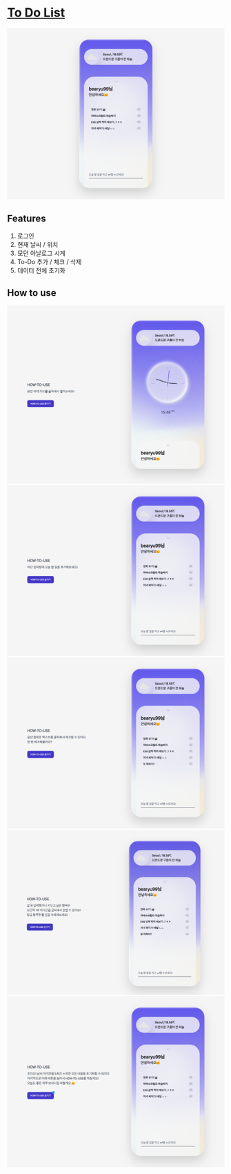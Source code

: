 # [To Do List](https://bearyu99.github.io/To-Do-List)

![main-img](./assets/main.png)

## Features

1. 로그인
2. 현재 날씨 / 위치
3. 모던 아날로그 시계
4. To-Do 추가 / 체크 / 삭제
5. 데이터 전체 초기화

## How to use

![img-1](./assets/how-to-1.png)
![img-2](./assets/how-to-2.png)
![img-3](./assets/how-to-3.png)
![img-4](./assets/how-to-4.png)
![img-5](./assets/how-to-5.png)
